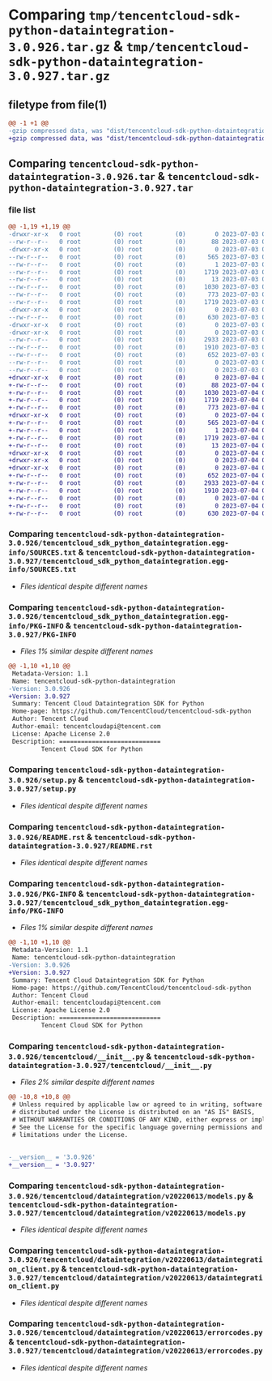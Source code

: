 # Comparing `tmp/tencentcloud-sdk-python-dataintegration-3.0.926.tar.gz` & `tmp/tencentcloud-sdk-python-dataintegration-3.0.927.tar.gz`

## filetype from file(1)

```diff
@@ -1 +1 @@
-gzip compressed data, was "dist/tencentcloud-sdk-python-dataintegration-3.0.926.tar", last modified: Mon Jul  3 00:24:07 2023, max compression
+gzip compressed data, was "dist/tencentcloud-sdk-python-dataintegration-3.0.927.tar", last modified: Tue Jul  4 00:19:44 2023, max compression
```

## Comparing `tencentcloud-sdk-python-dataintegration-3.0.926.tar` & `tencentcloud-sdk-python-dataintegration-3.0.927.tar`

### file list

```diff
@@ -1,19 +1,19 @@
-drwxr-xr-x   0 root         (0) root         (0)        0 2023-07-03 00:24:07.000000 tencentcloud-sdk-python-dataintegration-3.0.926/
--rw-r--r--   0 root         (0) root         (0)       88 2023-07-03 00:24:07.000000 tencentcloud-sdk-python-dataintegration-3.0.926/setup.cfg
-drwxr-xr-x   0 root         (0) root         (0)        0 2023-07-03 00:24:07.000000 tencentcloud-sdk-python-dataintegration-3.0.926/tencentcloud_sdk_python_dataintegration.egg-info/
--rw-r--r--   0 root         (0) root         (0)      565 2023-07-03 00:24:07.000000 tencentcloud-sdk-python-dataintegration-3.0.926/tencentcloud_sdk_python_dataintegration.egg-info/SOURCES.txt
--rw-r--r--   0 root         (0) root         (0)        1 2023-07-03 00:24:07.000000 tencentcloud-sdk-python-dataintegration-3.0.926/tencentcloud_sdk_python_dataintegration.egg-info/dependency_links.txt
--rw-r--r--   0 root         (0) root         (0)     1719 2023-07-03 00:24:07.000000 tencentcloud-sdk-python-dataintegration-3.0.926/tencentcloud_sdk_python_dataintegration.egg-info/PKG-INFO
--rw-r--r--   0 root         (0) root         (0)       13 2023-07-03 00:24:07.000000 tencentcloud-sdk-python-dataintegration-3.0.926/tencentcloud_sdk_python_dataintegration.egg-info/top_level.txt
--rw-r--r--   0 root         (0) root         (0)     1030 2023-07-03 00:24:07.000000 tencentcloud-sdk-python-dataintegration-3.0.926/setup.py
--rw-r--r--   0 root         (0) root         (0)      773 2023-07-03 00:24:07.000000 tencentcloud-sdk-python-dataintegration-3.0.926/README.rst
--rw-r--r--   0 root         (0) root         (0)     1719 2023-07-03 00:24:07.000000 tencentcloud-sdk-python-dataintegration-3.0.926/PKG-INFO
-drwxr-xr-x   0 root         (0) root         (0)        0 2023-07-03 00:24:07.000000 tencentcloud-sdk-python-dataintegration-3.0.926/tencentcloud/
--rw-r--r--   0 root         (0) root         (0)      630 2023-07-03 00:24:07.000000 tencentcloud-sdk-python-dataintegration-3.0.926/tencentcloud/__init__.py
-drwxr-xr-x   0 root         (0) root         (0)        0 2023-07-03 00:24:07.000000 tencentcloud-sdk-python-dataintegration-3.0.926/tencentcloud/dataintegration/
-drwxr-xr-x   0 root         (0) root         (0)        0 2023-07-03 00:24:07.000000 tencentcloud-sdk-python-dataintegration-3.0.926/tencentcloud/dataintegration/v20220613/
--rw-r--r--   0 root         (0) root         (0)     2933 2023-07-03 00:24:07.000000 tencentcloud-sdk-python-dataintegration-3.0.926/tencentcloud/dataintegration/v20220613/models.py
--rw-r--r--   0 root         (0) root         (0)     1910 2023-07-03 00:24:07.000000 tencentcloud-sdk-python-dataintegration-3.0.926/tencentcloud/dataintegration/v20220613/dataintegration_client.py
--rw-r--r--   0 root         (0) root         (0)      652 2023-07-03 00:24:07.000000 tencentcloud-sdk-python-dataintegration-3.0.926/tencentcloud/dataintegration/v20220613/errorcodes.py
--rw-r--r--   0 root         (0) root         (0)        0 2023-07-03 00:24:07.000000 tencentcloud-sdk-python-dataintegration-3.0.926/tencentcloud/dataintegration/v20220613/__init__.py
--rw-r--r--   0 root         (0) root         (0)        0 2023-07-03 00:24:07.000000 tencentcloud-sdk-python-dataintegration-3.0.926/tencentcloud/dataintegration/__init__.py
+drwxr-xr-x   0 root         (0) root         (0)        0 2023-07-04 00:19:44.000000 tencentcloud-sdk-python-dataintegration-3.0.927/
+-rw-r--r--   0 root         (0) root         (0)       88 2023-07-04 00:19:44.000000 tencentcloud-sdk-python-dataintegration-3.0.927/setup.cfg
+-rw-r--r--   0 root         (0) root         (0)     1030 2023-07-04 00:19:43.000000 tencentcloud-sdk-python-dataintegration-3.0.927/setup.py
+-rw-r--r--   0 root         (0) root         (0)     1719 2023-07-04 00:19:44.000000 tencentcloud-sdk-python-dataintegration-3.0.927/PKG-INFO
+-rw-r--r--   0 root         (0) root         (0)      773 2023-07-04 00:19:43.000000 tencentcloud-sdk-python-dataintegration-3.0.927/README.rst
+drwxr-xr-x   0 root         (0) root         (0)        0 2023-07-04 00:19:44.000000 tencentcloud-sdk-python-dataintegration-3.0.927/tencentcloud_sdk_python_dataintegration.egg-info/
+-rw-r--r--   0 root         (0) root         (0)      565 2023-07-04 00:19:44.000000 tencentcloud-sdk-python-dataintegration-3.0.927/tencentcloud_sdk_python_dataintegration.egg-info/SOURCES.txt
+-rw-r--r--   0 root         (0) root         (0)        1 2023-07-04 00:19:44.000000 tencentcloud-sdk-python-dataintegration-3.0.927/tencentcloud_sdk_python_dataintegration.egg-info/dependency_links.txt
+-rw-r--r--   0 root         (0) root         (0)     1719 2023-07-04 00:19:44.000000 tencentcloud-sdk-python-dataintegration-3.0.927/tencentcloud_sdk_python_dataintegration.egg-info/PKG-INFO
+-rw-r--r--   0 root         (0) root         (0)       13 2023-07-04 00:19:44.000000 tencentcloud-sdk-python-dataintegration-3.0.927/tencentcloud_sdk_python_dataintegration.egg-info/top_level.txt
+drwxr-xr-x   0 root         (0) root         (0)        0 2023-07-04 00:19:44.000000 tencentcloud-sdk-python-dataintegration-3.0.927/tencentcloud/
+drwxr-xr-x   0 root         (0) root         (0)        0 2023-07-04 00:19:44.000000 tencentcloud-sdk-python-dataintegration-3.0.927/tencentcloud/dataintegration/
+drwxr-xr-x   0 root         (0) root         (0)        0 2023-07-04 00:19:44.000000 tencentcloud-sdk-python-dataintegration-3.0.927/tencentcloud/dataintegration/v20220613/
+-rw-r--r--   0 root         (0) root         (0)      652 2023-07-04 00:19:43.000000 tencentcloud-sdk-python-dataintegration-3.0.927/tencentcloud/dataintegration/v20220613/errorcodes.py
+-rw-r--r--   0 root         (0) root         (0)     2933 2023-07-04 00:19:43.000000 tencentcloud-sdk-python-dataintegration-3.0.927/tencentcloud/dataintegration/v20220613/models.py
+-rw-r--r--   0 root         (0) root         (0)     1910 2023-07-04 00:19:43.000000 tencentcloud-sdk-python-dataintegration-3.0.927/tencentcloud/dataintegration/v20220613/dataintegration_client.py
+-rw-r--r--   0 root         (0) root         (0)        0 2023-07-04 00:19:43.000000 tencentcloud-sdk-python-dataintegration-3.0.927/tencentcloud/dataintegration/v20220613/__init__.py
+-rw-r--r--   0 root         (0) root         (0)        0 2023-07-04 00:19:43.000000 tencentcloud-sdk-python-dataintegration-3.0.927/tencentcloud/dataintegration/__init__.py
+-rw-r--r--   0 root         (0) root         (0)      630 2023-07-04 00:19:43.000000 tencentcloud-sdk-python-dataintegration-3.0.927/tencentcloud/__init__.py
```

### Comparing `tencentcloud-sdk-python-dataintegration-3.0.926/tencentcloud_sdk_python_dataintegration.egg-info/SOURCES.txt` & `tencentcloud-sdk-python-dataintegration-3.0.927/tencentcloud_sdk_python_dataintegration.egg-info/SOURCES.txt`

 * *Files identical despite different names*

### Comparing `tencentcloud-sdk-python-dataintegration-3.0.926/tencentcloud_sdk_python_dataintegration.egg-info/PKG-INFO` & `tencentcloud-sdk-python-dataintegration-3.0.927/PKG-INFO`

 * *Files 1% similar despite different names*

```diff
@@ -1,10 +1,10 @@
 Metadata-Version: 1.1
 Name: tencentcloud-sdk-python-dataintegration
-Version: 3.0.926
+Version: 3.0.927
 Summary: Tencent Cloud Dataintegration SDK for Python
 Home-page: https://github.com/TencentCloud/tencentcloud-sdk-python
 Author: Tencent Cloud
 Author-email: tencentcloudapi@tencent.com
 License: Apache License 2.0
 Description: ============================
         Tencent Cloud SDK for Python
```

### Comparing `tencentcloud-sdk-python-dataintegration-3.0.926/setup.py` & `tencentcloud-sdk-python-dataintegration-3.0.927/setup.py`

 * *Files identical despite different names*

### Comparing `tencentcloud-sdk-python-dataintegration-3.0.926/README.rst` & `tencentcloud-sdk-python-dataintegration-3.0.927/README.rst`

 * *Files identical despite different names*

### Comparing `tencentcloud-sdk-python-dataintegration-3.0.926/PKG-INFO` & `tencentcloud-sdk-python-dataintegration-3.0.927/tencentcloud_sdk_python_dataintegration.egg-info/PKG-INFO`

 * *Files 1% similar despite different names*

```diff
@@ -1,10 +1,10 @@
 Metadata-Version: 1.1
 Name: tencentcloud-sdk-python-dataintegration
-Version: 3.0.926
+Version: 3.0.927
 Summary: Tencent Cloud Dataintegration SDK for Python
 Home-page: https://github.com/TencentCloud/tencentcloud-sdk-python
 Author: Tencent Cloud
 Author-email: tencentcloudapi@tencent.com
 License: Apache License 2.0
 Description: ============================
         Tencent Cloud SDK for Python
```

### Comparing `tencentcloud-sdk-python-dataintegration-3.0.926/tencentcloud/__init__.py` & `tencentcloud-sdk-python-dataintegration-3.0.927/tencentcloud/__init__.py`

 * *Files 2% similar despite different names*

```diff
@@ -10,8 +10,8 @@
 # Unless required by applicable law or agreed to in writing, software
 # distributed under the License is distributed on an "AS IS" BASIS,
 # WITHOUT WARRANTIES OR CONDITIONS OF ANY KIND, either express or implied.
 # See the License for the specific language governing permissions and
 # limitations under the License.
 
 
-__version__ = '3.0.926'
+__version__ = '3.0.927'
```

### Comparing `tencentcloud-sdk-python-dataintegration-3.0.926/tencentcloud/dataintegration/v20220613/models.py` & `tencentcloud-sdk-python-dataintegration-3.0.927/tencentcloud/dataintegration/v20220613/models.py`

 * *Files identical despite different names*

### Comparing `tencentcloud-sdk-python-dataintegration-3.0.926/tencentcloud/dataintegration/v20220613/dataintegration_client.py` & `tencentcloud-sdk-python-dataintegration-3.0.927/tencentcloud/dataintegration/v20220613/dataintegration_client.py`

 * *Files identical despite different names*

### Comparing `tencentcloud-sdk-python-dataintegration-3.0.926/tencentcloud/dataintegration/v20220613/errorcodes.py` & `tencentcloud-sdk-python-dataintegration-3.0.927/tencentcloud/dataintegration/v20220613/errorcodes.py`

 * *Files identical despite different names*

